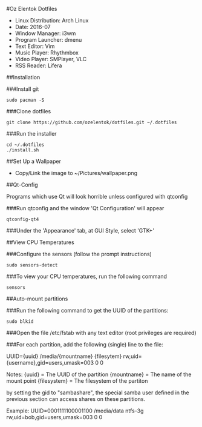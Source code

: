 #Oz Elentok Dotfiles

- Linux Distribution: Arch Linux
- Date: 2016-07
- Window Manager: i3wm
- Program Launcher: dmenu
- Text Editor: Vim
- Music Player: Rhythmbox
- Video Player: SMPlayer, VLC
- RSS Reader: Lifera

##Installation

###Install git
```
sudo pacman -S
```

###Clone dotfiles
```
git clone https://github.com/ozelentok/dotfiles.git ~/.dotfiles
```

###Run the installer
```
cd ~/.dotfiles
./install.sh
```

##Set Up a Wallpaper

- Copy/Link the image to ~/Pictures/wallpaper.png

##Qt-Config

Programs which use Qt will look horrible unless configured with qtconfig

###Run qtconfig and the window 'Qt Configuration' will appear
```
qtconfig-qt4
```

###Under the 'Appearance' tab, at GUI Style, select 'GTK+'

##View CPU Temperatures

###Configure the sensors (follow the prompt instructions)
```
sudo sensors-detect
```

###To view your CPU temperatures, run the following command
```
sensors
```

##Auto-mount partitions

###Run the following command to get the UUID of the partitions:
```
sudo blkid
```

###Open the file /etc/fstab with any text editor (root privileges are required)

###For each partition, add the following (single) line to the file:

UUID={uuid} /media/{mountname} {filesytem} rw,uid={username},gid=users,umask=003 0 0

Notes:
{uuid} = The UUID of the partition
{mountname} = The name of the mount point
{filesystem} = The filesystem of the partiton

by setting the gid to "sambashare", the special samba user defined in the previous section can access shares on these partitions.

Example:
UUID=0001111100001100 /media/data ntfs-3g rw,uid=bob,gid=users,umask=003 0 0
